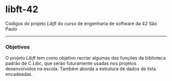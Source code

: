 # libft-42
Códigos do projeto *Libft* do curso de engenharia de software da 42 São Paulo

----

### Objetivos

O projeto *Libft* tem como objetivo recriar algumas das funções da biblioteca padrão de C *Libc*, que serão futuramente usadas nos projetos desenvolvidos na escola. Também aborda a estrutura de dados de lista encadeadas.


